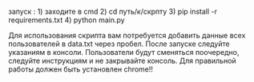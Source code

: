 запуск :
    1) заходите в cmd
    2) cd путь/к/скрпту
    3) pip install -r requirements.txt
    4) python main.py

Для использования скрипта вам потребуется добавить данные всех пользователей в data.txt через пробел.
После запуске следуйте указаниям в консоли. Пользователи будут сменяться поочередно, следуйте инструкциям и не закрывайте консоль.
Для правильной работы должен быть установлен chrome!!


